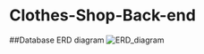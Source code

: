 # Clothes-Shop-Back-end
##Database
ERD diagram
![ERD_diagram](https://github.com/VeronikaMMindova/Clothes-Shop-Back-end/assets/166419731/4f71d9e8-d75e-4e44-8b6a-cd1ac75e72c9)

